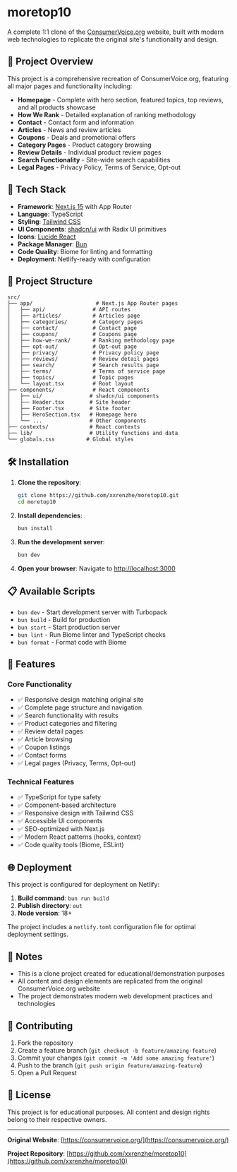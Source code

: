 # moretop10

A complete 1:1 clone of the [ConsumerVoice.org](https://consumervoice.org/) website, built with modern web technologies to replicate the original site's functionality and design.

## 🌟 Project Overview

This project is a comprehensive recreation of ConsumerVoice.org, featuring all major pages and functionality including:

- **Homepage** - Complete with hero section, featured topics, top reviews, and all products showcase
- **How We Rank** - Detailed explanation of ranking methodology
- **Contact** - Contact form and information
- **Articles** - News and review articles
- **Coupons** - Deals and promotional offers
- **Category Pages** - Product category browsing
- **Review Details** - Individual product review pages
- **Search Functionality** - Site-wide search capabilities
- **Legal Pages** - Privacy Policy, Terms of Service, Opt-out

## 🚀 Tech Stack

- **Framework**: [Next.js 15](https://nextjs.org/) with App Router
- **Language**: TypeScript
- **Styling**: [Tailwind CSS](https://tailwindcss.com/)
- **UI Components**: [shadcn/ui](https://ui.shadcn.com/) with Radix UI primitives
- **Icons**: [Lucide React](https://lucide.dev/)
- **Package Manager**: [Bun](https://bun.sh/)
- **Code Quality**: Biome for linting and formatting
- **Deployment**: Netlify-ready with configuration

## 📁 Project Structure

```
src/
├── app/                    # Next.js App Router pages
│   ├── api/               # API routes
│   ├── articles/          # Articles page
│   ├── categories/        # Category pages
│   ├── contact/           # Contact page
│   ├── coupons/           # Coupons page
│   ├── how-we-rank/       # Ranking methodology page
│   ├── opt-out/           # Opt-out page
│   ├── privacy/           # Privacy policy page
│   ├── reviews/           # Review detail pages
│   ├── search/            # Search results page
│   ├── terms/             # Terms of service page
│   ├── topics/            # Topic pages
│   └── layout.tsx         # Root layout
├── components/            # React components
│   ├── ui/               # shadcn/ui components
│   ├── Header.tsx        # Site header
│   ├── Footer.tsx        # Site footer
│   ├── HeroSection.tsx   # Homepage hero
│   └── ...               # Other components
├── contexts/             # React contexts
├── lib/                  # Utility functions and data
└── globals.css          # Global styles
```

## 🛠️ Installation

1. **Clone the repository**:
   ```bash
   git clone https://github.com/xxrenzhe/moretop10.git
   cd moretop10
   ```

2. **Install dependencies**:
   ```bash
   bun install
   ```

3. **Run the development server**:
   ```bash
   bun dev
   ```

4. **Open your browser**:
   Navigate to [http://localhost:3000](http://localhost:3000)

## 📋 Available Scripts

- `bun dev` - Start development server with Turbopack
- `bun build` - Build for production
- `bun start` - Start production server
- `bun lint` - Run Biome linter and TypeScript checks
- `bun format` - Format code with Biome

## 🎨 Features

### Core Functionality
- ✅ Responsive design matching original site
- ✅ Complete page structure and navigation
- ✅ Search functionality with results
- ✅ Product categories and filtering
- ✅ Review detail pages
- ✅ Article browsing
- ✅ Coupon listings
- ✅ Contact forms
- ✅ Legal pages (Privacy, Terms, Opt-out)

### Technical Features
- ✅ TypeScript for type safety
- ✅ Component-based architecture
- ✅ Responsive design with Tailwind CSS
- ✅ Accessible UI components
- ✅ SEO-optimized with Next.js
- ✅ Modern React patterns (hooks, context)
- ✅ Code quality tools (Biome, ESLint)

## 🌐 Deployment

This project is configured for deployment on Netlify:

1. **Build command**: `bun run build`
2. **Publish directory**: `out`
3. **Node version**: 18+

The project includes a `netlify.toml` configuration file for optimal deployment settings.

## 📝 Notes

- This is a clone project created for educational/demonstration purposes
- All content and design elements are replicated from the original ConsumerVoice.org website
- The project demonstrates modern web development practices and technologies

## 🤝 Contributing

1. Fork the repository
2. Create a feature branch (`git checkout -b feature/amazing-feature`)
3. Commit your changes (`git commit -m 'Add some amazing feature'`)
4. Push to the branch (`git push origin feature/amazing-feature`)
5. Open a Pull Request

## 📄 License

This project is for educational purposes. All content and design rights belong to their respective owners.

---

**Original Website**: [https://consumervoice.org/](https://consumervoice.org/)

**Project Repository**: [https://github.com/xxrenzhe/moretop10](https://github.com/xxrenzhe/moretop10)
